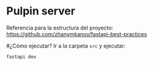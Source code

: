 # Pulpin server

Referencia para la estructura del proyecto: https://github.com/zhanymkanov/fastapi-best-practices

#¿Cómo ejecutar?
Ir a la carpeta `src` y ejecutar: 
```
fastapi dev
```